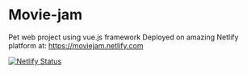 # Movie-jam

Pet web project using vue.js framework
Deployed on amazing Netlify platform at: https://moviejam.netlify.com

[![Netlify Status](https://api.netlify.com/api/v1/badges/02f3b61d-9a22-469b-a5c7-ca594c3beb1f/deploy-status)](https://app.netlify.com/sites/moviejam/deploys)
